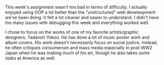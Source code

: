 This week's assignment wasn't too bad in terms of difficulty. I actually enjoyed using OOP a lot better than the "unstructured" web develeopment we've been doing. It felt a lot cleaner and easier to understand. I didn't have too many issues with debugging this week and everything worked well. 

I chose to focus on the works of one of my favorite artists/graphic designers, Tadanori Yokoo. He has done a lot of music poster work and album covers. His work doesn't necessarily focus on social justice, instead, he often critiques consumerism and mass media especially in post-WW2 Japan when he was making much of his art, though he also takes some stabs at America as well. 